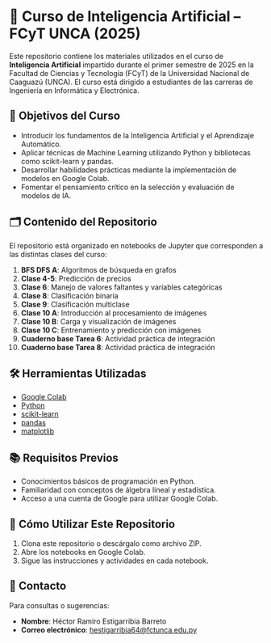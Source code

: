 # 📘 Curso de Inteligencia Artificial – FCyT UNCA (2025)

Este repositorio contiene los materiales utilizados en el curso de **Inteligencia Artificial** impartido durante el primer semestre de 2025 en la Facultad de Ciencias y Tecnología (FCyT) de la Universidad Nacional de Caaguazú (UNCA). El curso está dirigido a estudiantes de las carreras de Ingeniería en Informática y Electrónica.

## 🎯 Objetivos del Curso

- Introducir los fundamentos de la Inteligencia Artificial y el Aprendizaje Automático.
- Aplicar técnicas de Machine Learning utilizando Python y bibliotecas como scikit-learn y pandas.
- Desarrollar habilidades prácticas mediante la implementación de modelos en Google Colab.
- Fomentar el pensamiento crítico en la selección y evaluación de modelos de IA.

## 🗂️ Contenido del Repositorio

El repositorio está organizado en notebooks de Jupyter que corresponden a las distintas clases del curso:

1. **BFS DFS A**: Algoritmos de búsqueda en grafos
2. **Clase 4-5**: Predicción de precios 
3. **Clase 6**: Manejo de valores faltantes y variables categóricas
4. **Clase 8**: Clasificación binaria
5. **Clase 9**: Clasificación multiclase
6. **Clase 10 A**: Introducción al procesamiento de imágenes
7. **Clase 10 B**: Carga y visualización de imágenes
8. **Clase 10 C**: Entrenamiento y predicción con imágenes
9. **Cuaderno base Tarea 6**: Actividad práctica de integración
10. **Cuaderno base Tarea 8**: Actividad práctica de integración

## 🛠️ Herramientas Utilizadas

- [Google Colab](https://colab.research.google.com/)
- [Python](https://www.python.org/)
- [scikit-learn](https://scikit-learn.org/)
- [pandas](https://pandas.pydata.org/)
- [matplotlib](https://matplotlib.org/)

## 📚 Requisitos Previos

- Conocimientos básicos de programación en Python.
- Familiaridad con conceptos de álgebra lineal y estadística.
- Acceso a una cuenta de Google para utilizar Google Colab.

## 🚀 Cómo Utilizar Este Repositorio

1. Clona este repositorio o descárgalo como archivo ZIP.
2. Abre los notebooks en Google Colab.
3. Sigue las instrucciones y actividades en cada notebook.

## 📩 Contacto

Para consultas o sugerencias:

- **Nombre**: Héctor Ramiro Estigarribia Barreto
- **Correo electrónico**: [hestigarribia64@fctunca.edu.py](mailto:hestigarribia64@fctunca.edu.py)
